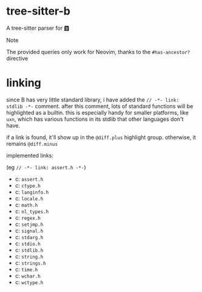 # tree-sitter-b

A tree-sitter parser for [🅱️](https://github.com/tsoding/b)

> [!NOTE]
> The provided queries only work for Neovim, thanks to the `#has-ancestor?` directive

# linking

since B has very little standard library, i have added the `// -*- link: stdlib -*-` comment. after this comment,
lots of standard functions will be highlighted as a builtin. this is especially handy for smaller platforms,
like `uxn`, which has various functions in its stdlib that other languages don't have.

if a link is found, it'll show up in the `@diff.plus` highlight group. otherwise, it remains `@diff.minus`

implemented links:

(eg `// -*- link: assert.h -*-`)

- c: `assert.h`
- c: `ctype.h`
- c: `langinfo.h`
- c: `locale.h`
- c: `math.h`
- c: `nl_types.h`
- c: `regex.h`
- c: `setjmp.h`
- c: `signal.h`
- c: `stdarg.h`
- c: `stdio.h`
- c: `stdlib.h`
- c: `string.h`
- c: `strings.h`
- c: `time.h`
- c: `wchar.h`
- c: `wctype.h`
